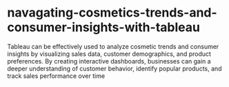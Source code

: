 # navagating-cosmetics-trends-and-consumer-insights-with-tableau
Tableau can be effectively used to analyze cosmetic trends and consumer insights by visualizing sales data, customer demographics, and product preferences. By creating interactive dashboards, businesses can gain a deeper understanding of customer behavior, identify popular products, and track sales performance over time

